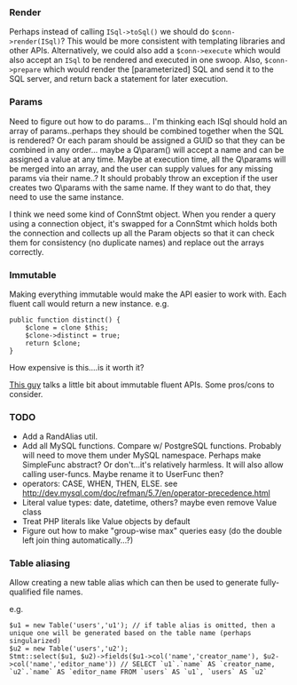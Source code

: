 ### Render

Perhaps instead of calling `ISql->toSql()` we should do `$conn->render(ISql)`? This would be more consistent with templating libraries and other APIs.
Alternatively, we could also add a `$conn->execute` which would also accept an `ISql` to be rendered and executed in one swoop.
Also, `$conn->prepare` which would render the [parameterized] SQL and send it to the SQL server, and return back a statement for
later execution.

### Params

Need to figure out how to do params... I'm thinking each ISql should hold an array of params..perhaps they should be combined together
when the SQL is rendered? Or each param should be assigned a GUID so that they can be combined in any order... maybe
a Q\param() will accept a name and can be assigned a value at any time. Maybe at execution time, all the Q\params will be merged
into an array, and the user can supply values for any missing params via their name..? It should probably throw an exception
if the user creates two Q\params with the same name. If they want to do that, they need to use the same instance.

I think we need some kind of ConnStmt object. When you render a query using a connection object, it's swapped for a
ConnStmt which holds both the connection and collects up all the Param objects so that it can check them for consistency
(no duplicate names) and replace out the arrays correctly.


### Immutable

Making everything immutable would make the API easier to work with. Each fluent call would return a new instance.
e.g.

    public function distinct() {
        $clone = clone $this;
        $clone->distinct = true;
        return $clone;
    }

How expensive is this....is it worth it?

[This guy](http://evertpot.com/psr-7-issues/) talks a little bit about immutable fluent APIs. Some pros/cons to consider.


### TODO

- Add a RandAlias util.
- Add all MySQL functions. Compare w/ PostgreSQL functions. Probably will need to move them under MySQL namespace. Perhaps make SimpleFunc abstract? Or don't...it's relatively harmless. It will also allow calling user-funcs. Maybe rename it to UserFunc then?
- operators: CASE, WHEN, THEN, ELSE. see http://dev.mysql.com/doc/refman/5.7/en/operator-precedence.html
- Literal value types: date, datetime, others? maybe even remove Value class
- Treat PHP literals like Value objects by default
- Figure out how to make "group-wise max" queries easy (do the double left join thing automatically...?)

### Table aliasing

Allow creating a new table alias which can then be used to generate fully-qualified file names.

e.g.

    $u1 = new Table('users','u1'); // if table alias is omitted, then a unique one will be generated based on the table name (perhaps singularized)
    $u2 = new Table('users','u2');
    Stmt::select($u1, $u2)->fields($u1->col('name','creator_name'), $u2->col('name','editor_name')) // SELECT `u1`.`name` AS `creator_name, `u2`.`name` AS `editor_name FROM `users` AS `u1`, `users` AS `u2`

